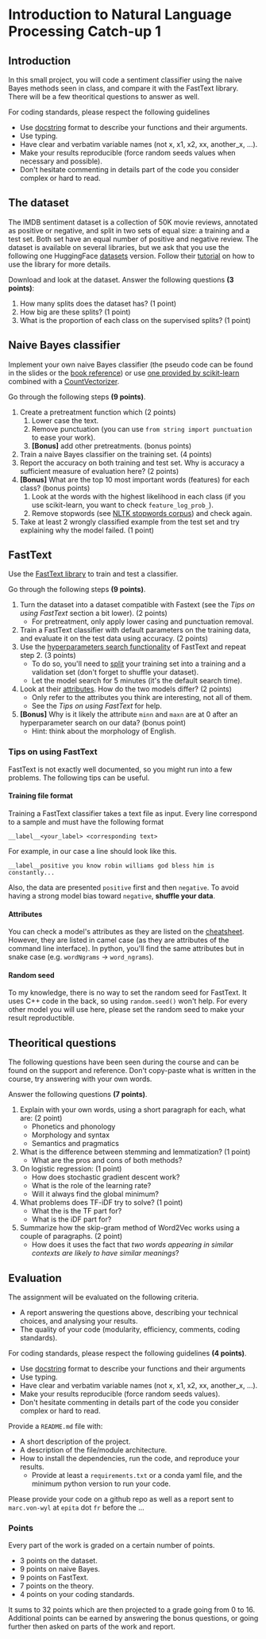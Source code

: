 # Introduction to Natural Language Processing Catch-up 1

## Introduction

In this small project, you will code a sentiment classifier using the naive Bayes methods seen in class, and compare it with the FastText library. There will be a few theoritical questions to answer as well.

For coding standards, please respect the following guidelines
* Use [docstring](https://www.programiz.com/python-programming/docstrings) format to describe your functions and their arguments.
* Use typing.
* Have clear and verbatim variable names (not x, x1, x2, xx, another_x, ...).
* Make your results reproducible (force random seeds values when necessary and possible).
* Don't hesitate commenting in details part of the code you consider complex or hard to read.

## The dataset

The IMDB sentiment dataset is a collection of 50K movie reviews, annotated as positive or negative, and split in two sets of equal size: a training and a test set. Both set have an equal number of positive and negative review. The dataset is available on several libraries, but we ask that you use the following one HuggingFace [datasets](https://huggingface.co/datasets/imdb) version. Follow their [tutorial](https://huggingface.co/docs/datasets/load_hub) on how to use the library for more details.

Download and look at the dataset. Answer the following questions **(3 points)**:
1. How many splits does the dataset has? (1 point)
2. How big are these splits? (1 point)
3. What is the proportion of each class on the supervised splits? (1 point)

## Naive Bayes classifier

Implement your own naive Bayes classifier (the pseudo code can be found in the slides or the [book reference](https://web.stanford.edu/~jurafsky/slp3/)) or use [one provided by scikit-learn](https://scikit-learn.org/stable/modules/naive_bayes.html#multinomial-naive-bayes) combined with a [CountVectorizer](https://scikit-learn.org/stable/modules/generated/sklearn.feature_extraction.text.CountVectorizer.html).

Go through the following steps **(9 points)**.
1. Create a pretreatment function which (2 points)
   1. Lower case the text.
   2. Remove punctuation (you can use `from string import punctuation` to ease your work). 
   3. **\[Bonus\]** add other pretreatments. (bonus points)
2. Train a naive Bayes classifier on the training set. (4 points)
3. Report the accuracy on both training and test set. Why is accuracy a sufficient measure of evaluation here? (2 points)
4. **\[Bonus\]** What are the top 10 most important words (features) for each class? (bonus points)
   1. Look at the words with the highest likelihood in each class (if you use scikit-learn, you want to check `feature_log_prob_`).
   2. Remove stopwords (see [NLTK stopwords corpus](https://pythonspot.com/nltk-stop-words/)) and check again.
7. Take at least 2 wrongly classified example from the test set and try explaining why the model failed. (1 point)

## FastText

Use the [FastText library](https://fasttext.cc/docs/en/support.html) to train and test a classifier.

Go through the following steps **(9 points)**.
1. Turn the dataset into a dataset compatible with Fastext (see the _Tips on using FastText_ section a bit lower). (2 points)
   * For pretreatment, only apply lower casing and punctuation removal.
2. Train a FastText classifier with default parameters on the training data, and evaluate it on the test data using accuracy. (2 points)
3. Use the [hyperparameters search functionality](https://fasttext.cc/docs/en/autotune.html) of FastText and repeat step 2. (3 points)
   * To do so, you'll need to [split](https://scikit-learn.org/stable/modules/generated/sklearn.model_selection.train_test_split.html) your training set into a training and a validation set (don't forget to shuffle your dataset).
   * Let the model search for 5 minutes (it's the default search time).
4. Look at their [attributes](https://fasttext.cc/docs/en/options.html). How do the two models differ? (2 points)
   * Only refer to the attributes you think are interesting, not all of them.
   * See the _Tips on using FastText_ for help.
5. **\[Bonus\]** Why is it likely the attribute `minn` and `maxn` are at 0 after an hyperparameter search on our data? (bonus point)
   * Hint: think about the morphology of English.

### Tips on using FastText

FastText is not exactly well documented, so you might run into a few problems. The following tips can be useful.

#### Training file format

Training a FastText classifier takes a text file as input. Every line correspond to a sample and must have the following format
```
__label__<your_label> <corresponding text>
```
For example, in our case a line should look like this.
```
__label__positive you know robin williams god bless him is constantly...
```
Also, the data are presented `positive` first and then `negative`. To avoid having a strong model bias toward `negative`, **shuffle your data**.

#### Attributes

You can check a model's attributes as they are listed on the [cheatsheet](https://fasttext.cc/docs/en/options.html). However, they are listed in camel case (as they are attributes of the command line interface). In python, you'll find the same attributes but in snake case (e.g. `wordNgrams` -> `word_ngrams`).

#### Random seed

To my knowledge, there is no way to set the random seed for FastText. It uses C++ code in the back, so using `random.seed()` won't help. For every other model you will use here, please set the random seed to make your result reproductible.

## Theoritical questions

The following questions have been seen during the course and can be found on the support and reference. Don't copy-paste what is written in the course, try answering with your own words.

Answer the following questions **(7 points)**.
1. Explain with your own words, using a short paragraph for each, what are: (2 point)
   * Phonetics and phonology
   * Morphology and syntax
   * Semantics and pragmatics
2. What is the difference between stemming and lemmatization? (1 point)
   * What are the pros and cons of both methods?
3. On logistic regression: (1 point)
   * How does stochastic gradient descent work?
   * What is the role of the learning rate?
   * Will it always find the global minimum?
4. What problems does TF-iDF try to solve? (1 point)
   * What the is the TF part for?
   * What is the iDF part for?
5. Summarize how the skip-gram method of Word2Vec works using a couple of paragraphs. (2 point)
   * How does it uses the fact that _two words appearing in similar contexts are likely to have similar meanings_?


## Evaluation

The assignment will be evaluated on the following criteria.

* A report answering the questions above, describing your technical choices, and analysing your results.
* The quality of your code (modularity, efficiency, comments, coding standards).

For coding standards, please respect the following guidelines **(4 points)**.
* Use [docstring](https://www.programiz.com/python-programming/docstrings) format to describe your functions and their arguments
* Use typing.
* Have clear and verbatim variable names (not x, x1, x2, xx, another_x, ...).
* Make your results reproducible (force random seeds values).
* Don't hesitate commenting in details part of the code you consider complex or hard to read.

Provide a `README.md` file with:
* A short description of the project.
* A description of the file/module architecture.
* How to install the dependencies, run the code, and reproduce your results.
  * Provide at least a `requirements.txt` or a conda yaml file, and the minimum python version to run your code.

Please provide your code on a github repo as well as a report sent to `marc.von-wyl` at `epita` dot `fr` before the ...

### Points

Every part of the work is graded on a certain number of points.
* 3 points on the dataset.
* 9 points on naive Bayes.
* 9 points on FastText.
* 7 points on the theory.
* 4 points on your coding standards.

It sums to 32 points which are then projected to a grade going from 0 to 16. Additional points can be earned by answering the bonus questions, or going further then asked on parts of the work and report.
